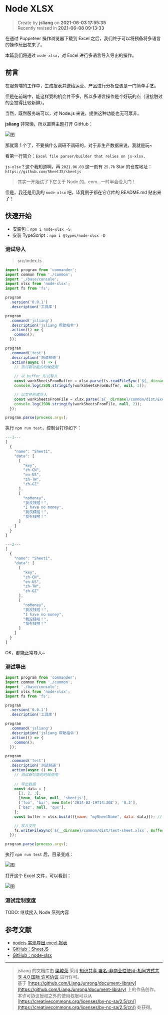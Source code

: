 Node XLSX
===

> Create by **jsliang** on **2021-06-03 17:55:35**  
> Recently revised in **2021-06-08 09:13:33**

在通过 Puppeteer 操作浏览器下载到 Excel 之后，我们终于可以将预备将多语言的操作玩出花来了。

本篇我们将通过 `node-xlsx`，对 Excel 进行多语言导入导出的操作。

## 前言

在服务端的工作中，生成报表并送给运营、产品进行分析应该是一门简单手艺。

但是在前端中，能这样耍的机会并不多，所以多语言操作是个好玩的点（没接触过的会觉得比较新鲜）。

当然，既然服务端可以，对 Node.js 来说，提供这种功能也无可厚非。

**jsliang** 非常懒，所以直奔主题打开 GitHub：

![图](./img/Excel-01.png)

那就第 1 个了，不要搞什么调研不调研的，对于非生产数据来说，我就是玩~

看第一行简介：`Excel file parser/builder that relies on js-xlsx.`

`js-xlsx`？这个我知道啊，再 `2021.06.03` 这一刻有 `25.7k` Star 的仓库地址：`https://github.com/SheetJS/sheetjs`

> 其实一开始试了下它关于 Node 的，enm...一时半会没入门！

但是，我还是用我的 `node-xlsx` 吧，毕竟例子都在它仓库的 README.md 贴出来了！

## 快速开始

* 安装包：`npm i node-xlsx -S`
* 安装 TypeScript：`npm i @types/node-xlsx -D`

### 测试导入

> src/index.ts

```js
import program from 'commander';
import common from './common';
import './base/console';
import xlsx from 'node-xlsx';
import fs from 'fs';

program
  .version('0.0.1')
  .description('工具库')

program
  .command('jsliang')
  .description('jsliang 帮助指令')
  .action(() => {
    common();
  });

program
  .command('test')
  .description('测试频道')
  .action(async () => {
    // 测试新功能的时候使用
    
    // 以 buffer 形式导入
    const workSheetsFromBuffer = xlsx.parse(fs.readFileSync(`${__dirname}/common/dist/Excel 试用文件.xlsx`));
    console.log(JSON.stringify(workSheetsFromBuffer, null, 2));

    // 以文件形式导入
    const workSheetsFromFile = xlsx.parse(`${__dirname}/common/dist/Excel 试用文件.xlsx`);
    console.log(JSON.stringify(workSheetsFromFile, null, 2));
  });

program.parse(process.argv);
```

执行 `npm run test`，控制台打印如下：

```js
---1---
[
  {
    "name": "Sheet1",
    "data": [
      [
        "key",
        "zh-CN",
        "en-US",
        "zh-TW",
        "zh-GZ"
      ],
      [
        "noMoney",
        "我没钱啦！",
        "I have no money",
        "我沒錢啦！",
        "我冇钱啦！"
      ]
    ]
  }
]

---2---
[
  {
    "name": "Sheet1",
    "data": [
      [
        "key",
        "zh-CN",
        "en-US",
        "zh-TW",
        "zh-GZ"
      ],
      [
        "noMoney",
        "我没钱啦！",
        "I have no money",
        "我沒錢啦！",
        "我冇钱啦！"
      ]
    ]
  }
]
```

OK，都能正常导入~

### 测试导出

```js
import program from 'commander';
import common from './common';
import './base/console';
import xlsx from 'node-xlsx';
import fs from 'fs';

program
  .version('0.0.1')
  .description('工具库')

program
  .command('jsliang')
  .description('jsliang 帮助指令')
  .action(() => {
    common();
  });

program
  .command('test')
  .description('测试频道')
  .action(async () => {
    // 测试新功能的时候使用
    
    // 导出数据
    const data = [
      [1, 2, 3],
      [true, false, null, 'sheetjs'],
      ['foo', 'bar', new Date('2014-02-19T14:30Z'), '0.3'],
      ['baz', null, 'qux'],
    ];
    const buffer = xlsx.build([{name: "mySheetName", data: data}]); // 拿到文件 buffer

    // 写入文件
    fs.writeFileSync(`${__dirname}/common/dist/test-sheet.xlsx`, Buffer.from(buffer));
  });

program.parse(process.argv);
```

执行 `npm run test` 后，目录变成：

![图](./img/Excel-02.png)

打开这个 Excel 文件，可以看到：

![图](./img/Excel-03.png)

### 测试定制宽度

TODO: 继续接入 Node 系列内容

## 参考文献

* [nodejs 实现导出 excel 报表](https://cloud.tencent.com/developer/article/1653844)
* [GitHub：SheetJS](https://github.com/SheetJS/sheetjs)
* [GitHub：node-xlsx](https://github.com/mgcrea/node-xlsx)

---

> jsliang 的文档库由 [梁峻荣](https://github.com/LiangJunrong) 采用 [知识共享 署名-非商业性使用-相同方式共享 4.0 国际 许可协议](http://creativecommons.org/licenses/by-nc-sa/4.0/) 进行许可。<br/>基于 [https://github.com/LiangJunrong/document-library](https://github.com/LiangJunrong/document-library) 上的作品创作。<br/>本许可协议授权之外的使用权限可以从 [https://creativecommons.org/licenses/by-nc-sa/2.5/cn/](https://creativecommons.org/licenses/by-nc-sa/2.5/cn/) 处获得。
